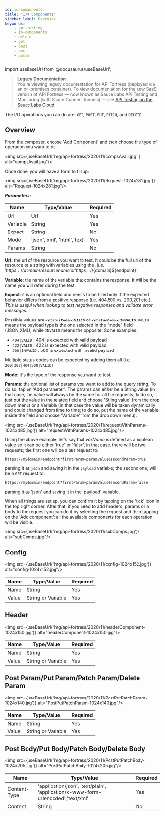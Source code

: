 ```yaml
---
id: io-components
title: "I/O Components"
sidebar_label: Overview
keywords:
    - api-testing
    - io-components
    - delete
    - get
    - post
    - put
    - patch
---
```


<head>
  <meta name="robots" content="noindex" />
</head>

import useBaseUrl from '@docusaurus/useBaseUrl';

>**Legacy Documentation**<br/>You're viewing legacy documentation for API Fortress (deployed via an on-premises container). To view documentation for the new SaaS version of API Fortress &#8212; now known as Sauce Labs API Testing and Monitoring (with Sauce Connect tunnels) &#8212; see [API Testing on the Sauce Labs Cloud](/api-testing/).

The I/O operations you can do are: `GET`, `POST`, `PUT`, `PATCH`, and `DELETE`.

## Overview

From the composer, choose 'Add Component' and then choose the type of operation you want to do.

<img src={useBaseUrl('img/api-fortress/2020/11/compsAvail.jpg')} alt="compsAvail.jpg"/>

Once done, you will have a form to fill up:

<img src={useBaseUrl('img/api-fortress/2020/11/Request-1024x281.jpg')} alt="Request-1024x281.jpg"/>

_**Parameters:**_

| **Name** | **Type/Value** | **Required** |
| --- | --- | --- |
| Url | Url | Yes |
| Variable | String | Yes |
| Expect | String | No |
| Mode | 'json','xml', 'html','text' | Yes |
| Params | String | No |

**Url:** the url of the resource you want to test. It could be the full url of the resource or a string with variables using the $. (i.e. 'https://domain/resourcename' or 'https://${domain}${endpoint}')

**Variable**: the name of the variable that contains the response. It will be the name you will refer during the test.

**Expect**: it is an optional field and needs to be filled only if the expected behavior differs from a positive response (i.e. 404,500 vs. 200,201 etc.). _This is useful when looking to test negative responses and validate error messages._  

Possible values are **`<statusCode>|VALID`** or **`<statusCode>|INVALID`**. `VALID` means the payload type is the one selected in the "mode" field (JSON,XML), while `INVALID` means the opposite. Some examples:

- `404|VALID` : 404 is expected with valid payload
- `422|VALID` : 422 is expected with valid payload
- `500|INVALID` : 500 is expected with invalid payload

Multiple status codes can be expected by adding them all (i.e. `200|302|400|500|VALID`)

**Mode**: it's the type of the response you want to test.

**Params**: the optional list of params you want to add to the query string. To do so, tap on 'Add parameter'. The params can either be a String value (in that case, the value will always be the same for all the requests; to do so, just put the value in the related field and choose 'String value' from the drop down menu) or a Variable (in that case the value will be taken dynamically and could changed from time to time; to do so, put the name of the variable inside the field and choose 'Variable' from the drop down menu).

<img src={useBaseUrl('img/api-fortress/2020/11/requestWithParams-1024x485.jpg')} alt="requestWithParams-1024x485.jpg"/>

Using the above example: let's say that _varName_ is defined as a boolean value so it can be either 'true' or 'false', in that case, there will be two requests; the first one will be a `GET` request to:

```http request
https://mydomain/endpoint?firstParam=paramValue&secondParam=true
```

parsing it as `json` and saving it in the `payload` variable; the second one, will be a `GET` request to:

```http request
https://mydomain/endpoint?firstParam=paramValue&secondParam=false
```

parsing it as 'json' and saving it in the 'payload' variable.

When all things are set up, you can confirm it by tapping on the 'tick' icon in the top right corner. After that, if you need to add headers, params or a body to the request you can do it by selecting the request and then tapping on the 'Add component': all the available components for each operation will be visible.

<img src={useBaseUrl('img/api-fortress/2020/11/subComps.jpg')} alt="subComps.jpg"/>

## Config

<img src={useBaseUrl('img/api-fortress/2020/11/config-1024x152.jpg')} alt="config-1024x152.jpg"/>

| **Name** | **Type/Value** | **Required** |
| --- | --- | --- |
| Name | String | Yes |
| Value | String or Variable | Yes |


## Header

<img src={useBaseUrl('img/api-fortress/2020/11/headerComponent-1024x150.jpg')} alt="headerComponent-1024x150.jpg"/>

| **Name** | **Type/Value** | **Required** |
| --- | --- | --- |
| Name | String | Yes |
| Value | String or Variable | Yes |

## Post Param/Put Param/Patch Param/Delete Param

<img src={useBaseUrl('img/api-fortress/2020/11/PostPutPatchParam-1024x140.jpg')} alt="PostPutPatchParam-1024x140.jpg"/>

| **Name** | **Type/Value** | **Required** |
| --- | --- | --- |
| Name | String | Yes |
| Value | String or Variable | Yes |



## Post Body/Put Body/Patch Body/Delete Body

<img src={useBaseUrl('img/api-fortress/2020/11/PostPutPatchBody-1024x205.jpg')} alt="PostPutPatchBody-1024x205.jpg"/>

| **Name** | **Type/Value** | **Required** |
| --- | --- | --- |
| Content-Type | 'application/json', 'text/plain', 'application/x-www-form-urlencoded','text/xml' | Yes |
| Content | String | No |
